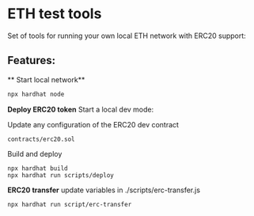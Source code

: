 # ETH test tools

Set of tools for running your own local ETH network with ERC20 support:

## Features: 

** Start local network**
```bash
npx hardhat node
```


**Deploy ERC20 token**
Start a local dev mode: 

Update any configuration of the ERC20 dev contract
```
contracts/erc20.sol
```
Build and deploy
```
npx hardhat build
npx hardhat run scripts/deploy
```

**ERC20 transfer**
update variables in ./scripts/erc-transfer.js
```
npx hardhat run script/erc-transfer
```
